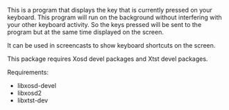 This is a program that displays the key that is currently pressed on your keyboard. This program will run on the background without interfering with your other keyboard activity. So the keys pressed will be sent to the program but at the same time displayed on the screen.

It can be used in screencasts to show keyboard shortcuts on the screen.

This package requires Xosd devel packages and Xtst devel packages.

Requirements:
  * libxosd-devel
  * libxosd2
  * libxtst-dev